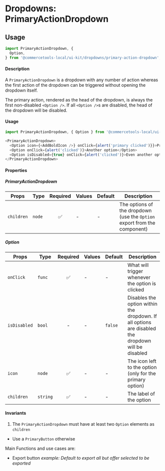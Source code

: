 # Dropdowns: PrimaryActionDropdown

## Usage

```js
import PrimaryActionDropdown, {
  Option,
} from '@commercetools-local/ui-kit/dropdowns/primary-action-dropdown';
```

#### Description

A `PrimaryActionDropdown` is a dropdown with any number of action whereas the
first action of the dropdown can be triggered without opening the dropdown
itself.

The primary action, rendered as the head of the dropdown, is always the first
non-disabled `<Option />`. If all `<Option />`s are disabled, the head of the
dropdown will be disabled.

#### Usage

```js
import PrimaryActionDropdown, { Option } from '@commercetools-local/ui-kit/dropdowns/primary-action-dropdown';

<PrimaryActionDropdown>
  <Option icon={<AddBoldIcon />} onClick={alert('primary clicked')}}>Primary option</Option>
  <Option onClick={alert('clicked')}>Another option</Option>
  <Option isDisabled={true} onClick={alert('clicked')}>Even another option</Option>
</PrimaryActionDropdown>
```

#### Properties

##### PrimaryActionDropdown

| Props      | Type   | Required | Values | Default | Description                                                              |
| ---------- | ------ | :------: | ------ | ------- | ------------------------------------------------------------------------ |
| `children` | `node` |    ✅    | -      | -       | The options of the dropdown (use the `Option` export from the component) |

##### Option

| Props        | Type     | Required | Values | Default | Description                                                                                        |
| ------------ | -------- | :------: | ------ | ------- | -------------------------------------------------------------------------------------------------- |
| `onClick`    | `func`   |    ✅    | -      | -       | What will trigger whenever the option is clicked                                                   |
| `isDisabled` | `bool`   |    -     | -      | `false` | Disables the option within the dropdown. If all options are disabled the dropdown will be disabled |
| `icon`       | `node`   |    ✅    | -      | -       | The icon left to the option (only for the primary option)                                          |
| `children`   | `string` |    ✅    | -      | -       | The label of the option                                                                            |

#### Invariants

1. The `PrimaryActionDropdown` must have at least two `Option` elements as
   `children`

* Use a `PrimaryButton` otherwise

Main Functions and use cases are:

* Export button _example: Default to export all but offer selected to be
  exported_
